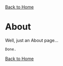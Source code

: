 [Back to Home](https://funlw65.github.io/)

# About
Well, just an About page...

```markdown
Done.
```
[Back to Home](https://funlw65.github.io/)

